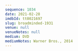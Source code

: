 ```yaml
---
sequence: 1034
date: 2021-02-28
imdbId: tt0021697
slug: broadminded-1931
venue: null
venueNotes: null
medium: DVD
mediumNotes: Warner Bros., 2014
---
```

